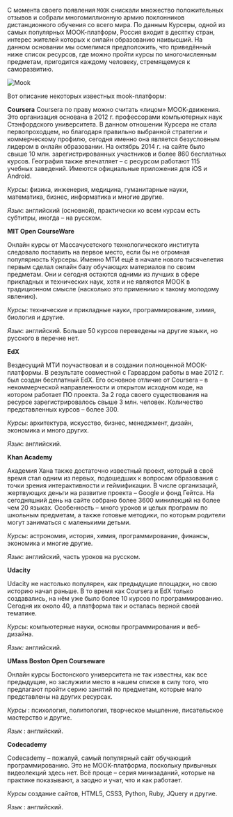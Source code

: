 С момента своего появления `МООК` снискали множество положительных отзывов и собрали многомиллионную армию поклонников дистанционного обучения со всего мира. По данным Курсеры, одной из самых популярных МООК-платформ, Россия входит в десятку стран, интерес жителей которых к онлайн образованию наивысший. На данном основании мы осмелимся предположить, что приведённый ниже список ресурсов, где можно пройти курсы по многочисленным предметам, пригодится каждому человеку, стремящемуся к саморазвитию.

![Mook](https://4brain.ru/blog/wp-content/uploads/2014/11/mooc.jpg)

Вот описание некоторых известных mook-платформ:

**Coursera**
Coursera по праву можно считать «лицом» МООК-движения. Это организация основана в 2012 г. профессорами компьютерных наук Стэнфордского университета. В данном отношении Курсера не стала первопроходцем, но благодаря правильно выбранной стратегии и коммерческому профилю, сегодня именно она является безусловным лидером в онлайн образовании. На октябрь 2014 г. на сайте было свыше 10 млн. зарегистрированных участников и более 860 бесплатных курсов. География также впечатляет – с ресурсом работают 115 учебных заведений. Имеются официальные приложения для iOS и Android.

*Курсы*: физика, инженерия, медицина, гуманитарные науки, математика, бизнес, информатика и многие другие.

*Язык*: английский (основной), практически ко всем курсам есть субтитры, иногда – на русском.

**MIT Open CourseWare**

Онлайн курсы от Массачусетского технологического института следовало поставить на первое место, если бы не огромная популярность Курсеры. Именно МТИ ещё в начале нового тысячелетия первым сделал онлайн базу обучающих материалов по своим предметам. Они и сегодня остаются одними из лучших в сфере прикладных и технических наук, хотя и не являются МООК в традиционном смысле (насколько это применимо к такому молодому явлению).

*Курсы*: технические и прикладные науки, программирование, химия, биология и другие.

*Язык*: английский. Больше 50 курсов переведены на другие языки, но русского в перечне нет.

**EdX**

Вездесущий МТИ поучаствовал и в создании полноценной МООК-платформы. В результате совместной с Гарвардом работы в мае 2012 г. был создан бесплатный EdX. Его основное отличие от Coursera – в некоммерческой направленности и открытом исходном коде, на котором работает ПО проекта. За 2 года своего существования на ресурсе зарегистрировалось свыше 3 млн. человек. Количество представленных курсов – более 300.

*Курсы*: архитектура, искусство, бизнес, менеджмент, дизайн, экономика и много других.

*Язык*: английский.

**Khan Academy**

Академия Хана также достаточно известный проект, который в своё время стал одним из первых, подошедших к вопросам образования с точки зрения интерактивности и геймификации. В числе организаций, жертвующих деньги на развитие проекта – Google и фонд Гейтса. На сегодняшний день на сайте собрано более 3600 минилекций на более чем 20 языках. Особенность – много уроков и целых программ по школьным предметам, а также готовые методики, по которым родители могут заниматься с маленькими детьми.

*Курсы*: астрономия, история, химия, программирование, финансы, экономика и многие другие.

*Язык*: английский, часть уроков на русском.

**Udacity**

Udacity не настолько популярен, как предыдущие площадки, но свою историю начал раньше. В то время как Coursera и EdX только создавались, на нём уже было более 10 курсов по программированию. Сегодня их около 40, а платформа так и осталась верной своей тематике.

*Курсы*: компьютерные науки, основы программирования и веб-дизайна.

*Язык:* английский.

**UMass Boston Open Courseware**

Онлайн курсы Бостонского университета не так известны, как все предыдущие, но заслужили место в нашем списке в силу того, что предлагают пройти серию занятий по предметам, которые мало представлены на других ресурсах.

*Курсы* : психология, политология, творческое мышление, писательское мастерство и другие.

*Язык* : английский.

**Codecademy**

Codecademy – пожалуй, самый популярный сайт обучающий программированию. Это не МООК-платформа, поскольку привычных видеолекций здесь нет. Всё проще – серия минизаданий, которые на практике показывают, а заодно и учат, что и как работает.

*Курсы* создание сайтов, HTML5, CSS3, Python, Ruby, JQuery и другие.

*Язык* : английский.
